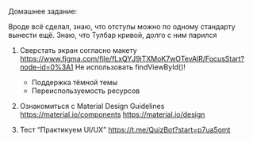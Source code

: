 Домашнее задание:

Вроде всё сделал, знаю, что отступы можно по одному стандарту вынести ещё. Знаю, что Тулбар кривой, долго с ним парился


	
1. Сверстать экран согласно макету https://www.figma.com/file/fLxQYJ9iTXMoK7wOTevAlR/FocusStart?node-id=0%3A1
	Не использовать findViewById()!
	* Поддержка тёмной темы
	* Переиспользуемость ресурсов
	
2. Ознакомиться с Material Design Guidelines
	https://material.io/components
	https://material.io/design
	
	
	
3. Тест “Практикуем UI/UX”
	https://t.me/QuizBot?start=p7ua5omt
